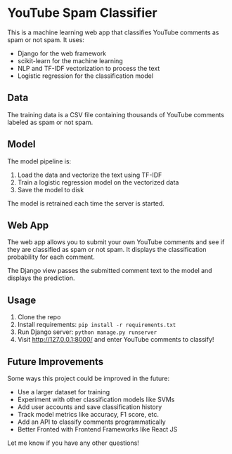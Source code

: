 

# YouTube Spam Classifier

This is a machine learning web app that classifies YouTube comments as spam or not spam. It uses:

- Django for the web framework 
- scikit-learn for the machine learning 
- NLP and TF-IDF vectorization to process the text 
- Logistic regression for the classification model

## Data

The training data is a CSV file containing thousands of YouTube comments labeled as spam or not spam.

## Model

The model pipeline is:

1. Load the data and vectorize the text using TF-IDF
2. Train a logistic regression model on the vectorized data
3. Save the model to disk

The model is retrained each time the server is started.

## Web App

The web app allows you to submit your own YouTube comments and see if they are classified as spam or not spam. It displays the classification probability for each comment.

The Django view passes the submitted comment text to the model and displays the prediction.

## Usage

1. Clone the repo
2. Install requirements: `pip install -r requirements.txt`
3. Run Django server: `python manage.py runserver`
4. Visit http://127.0.0.1:8000/ and enter YouTube comments to classify!

## Future Improvements

Some ways this project could be improved in the future:

- Use a larger dataset for training 
- Experiment with other classification models like SVMs 
- Add user accounts and save classification history
- Track model metrics like accuracy, F1 score, etc. 
- Add an API to classify comments programmatically
- Better Fronted with Frontend Frameworks like React JS

Let me know if you have any other questions!
